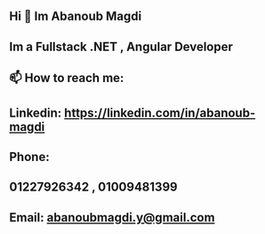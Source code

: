 ## Hi  👋 Im Abanoub Magdi

## Im a Fullstack .NET , Angular Developer  

## 📫 How to reach me:

## Linkedin: https://linkedin.com/in/abanoub-magdi

## Phone:
## 01227926342 , 01009481399 

## Email: abanoubmagdi.y@gmail.com

<!--
**Abanoub-Magdi/Abanoub-Magdi** is a ✨ _special_ ✨ repository because its `README.md` (this file) appears on your GitHub profile.

Here are some ideas to get you started:

- 🔭 I’m currently working on ...
- 🌱 I’m currently learning ...
- 👯 I’m looking to collaborate on ...
- 🤔 I’m looking for help with ...
- 💬 Ask me about ...
- 📫 How to reach me: ...
- 😄 Pronouns: ...
- ⚡ Fun fact: ...
--> 
